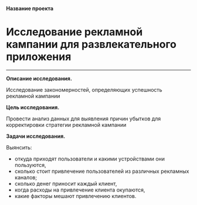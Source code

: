**Название проекта**
        
# Исследование рекламной кампании для развлекательного приложения 
_________________________________________________________________
**Описание исследования.**
        
 Исследование закономерностей, определяющих успешность рекламной кампании   

**Цель исследования.**
    
Провести анализ данных для выявления причин убытков для корректировки стратегии рекламной кампании

**Задачи исследования.**

Выянсить:
- откуда приходят пользователи и какими устройствами они пользуются,
- сколько стоит привлечение пользователей из различных рекламных каналов;
- сколько денег приносит каждый клиент,
- когда расходы на привлечение клиента окупаются,
- какие факторы мешают привлечению клиентов.



